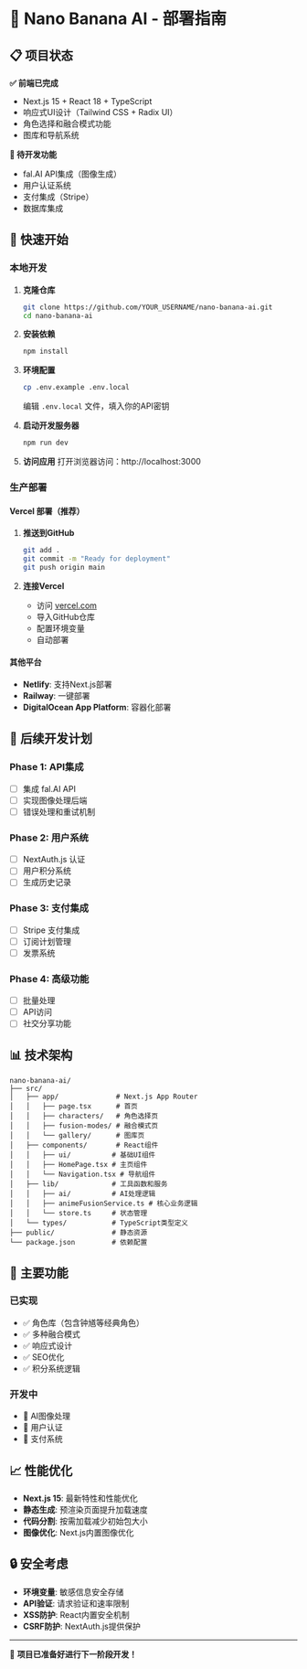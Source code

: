 # 🚀 Nano Banana AI - 部署指南

## 📋 项目状态

**✅ 前端已完成**
- Next.js 15 + React 18 + TypeScript
- 响应式UI设计（Tailwind CSS + Radix UI）
- 角色选择和融合模式功能
- 图库和导航系统

**🔧 待开发功能**
- fal.AI API集成（图像生成）
- 用户认证系统
- 支付集成（Stripe）
- 数据库集成

## 🚀 快速开始

### 本地开发

1. **克隆仓库**
   ```bash
   git clone https://github.com/YOUR_USERNAME/nano-banana-ai.git
   cd nano-banana-ai
   ```

2. **安装依赖**
   ```bash
   npm install
   ```

3. **环境配置**
   ```bash
   cp .env.example .env.local
   ```
   编辑 `.env.local` 文件，填入你的API密钥

4. **启动开发服务器**
   ```bash
   npm run dev
   ```

5. **访问应用**
   打开浏览器访问：http://localhost:3000

### 生产部署

#### Vercel 部署（推荐）

1. **推送到GitHub**
   ```bash
   git add .
   git commit -m "Ready for deployment"
   git push origin main
   ```

2. **连接Vercel**
   - 访问 [vercel.com](https://vercel.com)
   - 导入GitHub仓库
   - 配置环境变量
   - 自动部署

#### 其他平台
- **Netlify**: 支持Next.js部署
- **Railway**: 一键部署
- **DigitalOcean App Platform**: 容器化部署

## 🔧 后续开发计划

### Phase 1: API集成
- [ ] 集成 fal.AI API
- [ ] 实现图像处理后端
- [ ] 错误处理和重试机制

### Phase 2: 用户系统
- [ ] NextAuth.js 认证
- [ ] 用户积分系统
- [ ] 生成历史记录

### Phase 3: 支付集成
- [ ] Stripe 支付集成
- [ ] 订阅计划管理
- [ ] 发票系统

### Phase 4: 高级功能
- [ ] 批量处理
- [ ] API访问
- [ ] 社交分享功能

## 📊 技术架构

```
nano-banana-ai/
├── src/
│   ├── app/              # Next.js App Router
│   │   ├── page.tsx      # 首页
│   │   ├── characters/   # 角色选择页
│   │   ├── fusion-modes/ # 融合模式页
│   │   └── gallery/      # 图库页
│   ├── components/       # React组件
│   │   ├── ui/          # 基础UI组件
│   │   ├── HomePage.tsx # 主页组件
│   │   └── Navigation.tsx # 导航组件
│   ├── lib/             # 工具函数和服务
│   │   ├── ai/          # AI处理逻辑
│   │   ├── animeFusionService.ts # 核心业务逻辑
│   │   └── store.ts     # 状态管理
│   └── types/           # TypeScript类型定义
├── public/              # 静态资源
└── package.json         # 依赖配置
```

## 🌟 主要功能

### 已实现
- ✅ 角色库（包含钟馗等经典角色）
- ✅ 多种融合模式
- ✅ 响应式设计
- ✅ SEO优化
- ✅ 积分系统逻辑

### 开发中
- 🔧 AI图像处理
- 🔧 用户认证
- 🔧 支付系统

## 📈 性能优化

- **Next.js 15**: 最新特性和性能优化
- **静态生成**: 预渲染页面提升加载速度
- **代码分割**: 按需加载减少初始包大小
- **图像优化**: Next.js内置图像优化

## 🔒 安全考虑

- **环境变量**: 敏感信息安全存储
- **API验证**: 请求验证和速率限制
- **XSS防护**: React内置安全机制
- **CSRF防护**: NextAuth.js提供保护

---

🎉 **项目已准备好进行下一阶段开发！**
